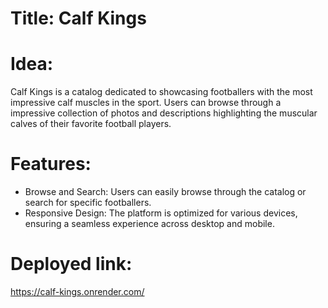 # Title: Calf Kings

# Idea: 
Calf Kings is a catalog dedicated to showcasing footballers with the most impressive calf muscles in the sport. Users can browse through a impressive collection of photos and descriptions highlighting the muscular calves of their favorite football players. 

# Features: 
- Browse and Search: Users can easily browse through the catalog or search for specific footballers.
- Responsive Design: The platform is optimized for various devices, ensuring a seamless experience across desktop and mobile.

# Deployed link: 
https://calf-kings.onrender.com/